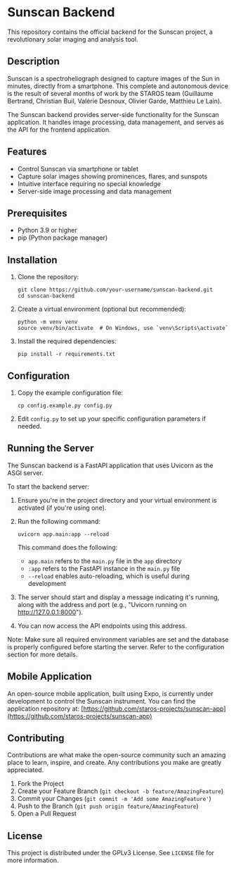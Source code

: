# Sunscan Backend

This repository contains the official backend for the Sunscan project, a revolutionary solar imaging and analysis tool.

## Description

Sunscan is a spectroheliograph designed to capture images of the Sun in minutes, directly from a smartphone. This complete and autonomous device is the result of several months of work by the STAROS team (Guillaume Bertrand, Christian Buil, Valérie Desnoux, Olivier Garde, Matthieu Le Lain).

The Sunscan backend provides server-side functionality for the Sunscan application. It handles image processing, data management, and serves as the API for the frontend application.

## Features

- Control Sunscan via smartphone or tablet
- Capture solar images showing prominences, flares, and sunspots
- Intuitive interface requiring no special knowledge
- Server-side image processing and data management

## Prerequisites

- Python 3.9 or higher
- pip (Python package manager)

## Installation

1. Clone the repository:
   ```
   git clone https://github.com/your-username/sunscan-backend.git
   cd sunscan-backend
   ```

2. Create a virtual environment (optional but recommended):
   ```
   python -m venv venv
   source venv/bin/activate  # On Windows, use `venv\Scripts\activate`
   ```

3. Install the required dependencies:
   ```
   pip install -r requirements.txt
   ```

## Configuration

1. Copy the example configuration file:
   ```
   cp config.example.py config.py
   ```

2. Edit `config.py` to set up your specific configuration parameters if needed.

## Running the Server

The Sunscan backend is a FastAPI application that uses Uvicorn as the ASGI server.

To start the backend server:

1. Ensure you're in the project directory and your virtual environment is activated (if you're using one).

2. Run the following command:
   ```
   uvicorn app.main:app --reload
   ```

   This command does the following:
   - `app.main` refers to the `main.py` file in the `app` directory
   - `:app` refers to the FastAPI instance in the `main.py` file
   - `--reload` enables auto-reloading, which is useful during development

3. The server should start and display a message indicating it's running, along with the address and port (e.g., "Uvicorn running on http://127.0.0.1:8000").

4. You can now access the API endpoints using this address.

Note: Make sure all required environment variables are set and the database is properly configured before starting the server. Refer to the configuration section for more details.


## Mobile Application

An open-source mobile application, built using Expo, is currently under development to control the Sunscan instrument. You can find the application repository at: [https://github.com/staros-projects/sunscan-app](https://github.com/staros-projects/sunscan-app)

## Contributing

Contributions are what make the open-source community such an amazing place to learn, inspire, and create. Any contributions you make are greatly appreciated.

1. Fork the Project
2. Create your Feature Branch (`git checkout -b feature/AmazingFeature`)
3. Commit your Changes (`git commit -m 'Add some AmazingFeature'`)
4. Push to the Branch (`git push origin feature/AmazingFeature`)
5. Open a Pull Request

## License

This project is distributed under the GPLv3 License. See `LICENSE` file for more information.
